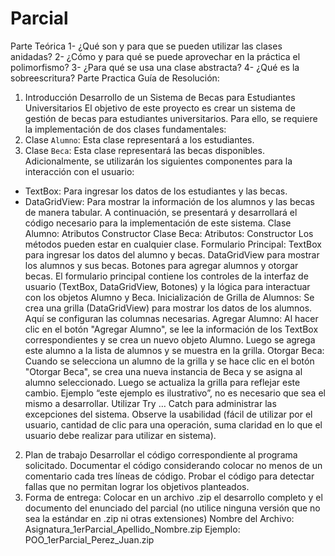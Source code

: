 # Parcial
Parte Teórica
1- ¿Qué son y para que se pueden utilizar las clases anidadas?
2- ¿Cómo y para qué se puede aprovechar en la práctica el polimorfismo?
3- ¿Para qué se usa una clase abstracta?
4- ¿Qué es la sobreescritura?
Parte Practica
Guía de Resolución:
1. Introducción
Desarrollo de un Sistema de Becas para Estudiantes Universitarios
El objetivo de este proyecto es crear un sistema de gestión de becas para estudiantes universitarios. Para ello,
se requiere la implementación de dos clases fundamentales:
1. Clase `Alumno`: Esta clase representará a los estudiantes.
2. Clase `Beca`: Esta clase representará las becas disponibles.
Adicionalmente, se utilizarán los siguientes componentes para la interacción con el usuario:
- TextBox: Para ingresar los datos de los estudiantes y las becas.
- DataGridView: Para mostrar la información de los alumnos y las becas de manera tabular.
A continuación, se presentará y desarrollará el código necesario para la implementación de este sistema.
Clase Alumno:
Atributos
Constructor
Clase Beca:
Atributos:
Constructor
Los métodos pueden estar en cualquier clase.
Formulario Principal:
TextBox para ingresar los datos del alumno y becas.
DataGridView para mostrar los alumnos y sus becas.
Botones para agregar alumnos y otorgar becas.
El formulario principal contiene los controles de la interfaz de usuario (TextBox, DataGridView, Botones) y la
lógica para interactuar con los objetos Alumno y Beca.
Inicialización de Grilla de Alumnos:
Se crea una grilla (DataGridView) para mostrar los datos de los alumnos. Aquí se configuran las columnas
necesarias.
Agregar Alumno:
Al hacer clic en el botón "Agregar Alumno", se lee la información de los TextBox correspondientes y se crea un
nuevo objeto Alumno. Luego se agrega este alumno a la lista de alumnos y se muestra en la grilla.
Otorgar Beca:
Cuando se selecciona un alumno de la grilla y se hace clic en el botón "Otorgar Beca", se crea una nueva
instancia de Beca y se asigna al alumno seleccionado. Luego se actualiza la grilla para reflejar este cambio.
Ejemplo “este ejemplo es ilustrativo”, no es necesario que sea el mismo a desarrollar.
Utilizar Try … Catch para administrar las excepciones del sistema.
Observe la usabilidad (fácil de utilizar por el usuario, cantidad de clic para una operación, suma claridad en lo
que el usuario debe realizar para utilizar en sistema).
2. Plan de trabajo
Desarrollar el código correspondiente al programa solicitado.
Documentar el código considerando colocar no menos de un comentario cada tres líneas de código.
Probar el código para detectar fallas que no permitan lograr los objetivos planteados.
3. Forma de entrega:
Colocar en un archivo .zip el desarrollo completo y el documento del enunciado del parcial (no utilice ninguna
versión que no sea la estándar en .zip ni otras extensiones)
Nombre del Archivo: Asignatura_1erParcial_Apellido_Nombre.zip
Ejemplo: POO_1erParcial_Perez_Juan.zip
